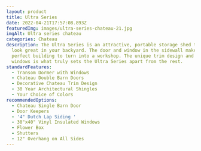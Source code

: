 ```yaml
---
layout: product
title: Ultra Series
date: 2022-04-21T17:57:08.893Z
featuredImg: images/ultra-series-chateau-21.jpg
imgAlt: Ultra series chateau
categories: Chateau
description: The Ultra Series is an attractive, portable storage shed that will
  look great in your backyard. The door and window in the sidewall makes it a
  perfect building to turn into a workshop. The unique trim design and dormer
  windows is what truly sets the Ultra Series apart from the rest.
standardFeatures:
  - Transom Dormer with Windows
  - Chateau Double Barn Doors
  - Decorative Chateau Trim Design
  - 30 Year Architectural Shingles
  - Your Choice of Colors
recommendedOptions:
  - Chateau Single Barn Door
  - Door Keepers
  - '4" Dutch Lap Siding '
  - 30"x40" Vinyl Insulated Windows
  - Flower Box
  - Shutters
  - 12" Overhang on All Sides
---
```

